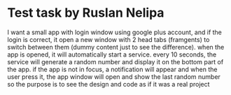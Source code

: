# Test task by Ruslan Nelipa

I want a small app with login window using google plus account, and if the login is correct, it open a new window with 2 head tabs (framgents) to switch between them (dummy content just to see the difference).
when the app is opened, it will automatically start a service.
every 10 seconds, the service will generate a random number and display it on the bottom part of the app.
if the app is not in focus, a notification will appear and when the user press it, the app window will open and show the last random number
so the purpose is to see the design and code as if it was a real project
